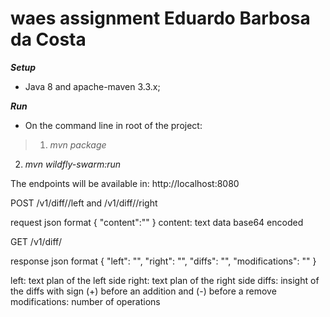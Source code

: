 # waes assignment Eduardo Barbosa da Costa

***Setup***
* Java 8 and apache-maven 3.3.x;

***Run***
* On the command line in root of the project:

>1. *mvn package*
2. *mvn wildfly-swarm:run*

The endpoints will be available in: http://localhost:8080

POST
<host>/v1/diff/<ID>/left and <host>/v1/diff/<ID>/right

request json format
{
	"content":""
}
content: text data base64 encoded

GET
<host>/v1/diff/<ID>

response json format
{
  "left": "",
  "right": "",
  "diffs": "",
  "modifications": ""
}

left: text plan of the left side
right: text plan of the right side
diffs: insight of the diffs with sign (+) before an addition and (-) before a remove
modifications: number of operations




